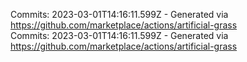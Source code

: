 Commits: 2023-03-01T14:16:11.599Z - Generated via https://github.com/marketplace/actions/artificial-grass
<br>
Commits: 2023-03-01T14:16:11.599Z - Generated via https://github.com/marketplace/actions/artificial-grass
<br>

